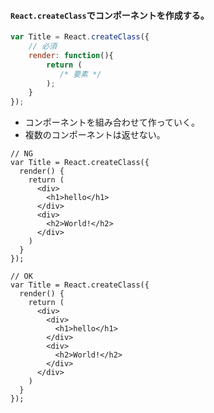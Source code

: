 
#### `React.createClass`でコンポーネントを作成する。

```javascript
var Title = React.createClass({
    // 必須
    render: function(){
        return (
           /* 要素 */
        );
    }
});
```

- コンポーネントを組み合わせて作っていく。
- 複数のコンポーネントは返せない。

```
// NG
var Title = React.createClass({
  render() {
    return (
      <div>
        <h1>hello</h1>
      </div>
      <div>
        <h2>World!</h2>
      </div>
    )
  }
});

// OK
var Title = React.createClass({
  render() {
    return (
      <div>
        <div>
          <h1>hello</h1>
        </div>
        <div>
          <h2>World!</h2>
        </div>
      </div>
    )
  }
});

```
